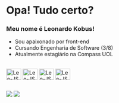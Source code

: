 # Opa! Tudo certo?

### Meu nome é Leonardo Kobus!
- Sou apaixonado por front-end
- Cursando Engenharia de Software (3/8)
- Atualmente estagiário na Compass UOL

<div style="display: inline-block"><br>
<img align="center" alt="Leo-JS" width="40" height="30" src="https://cdn.jsdelivr.net/gh/devicons/devicon@latest/icons/javascript/javascript-original.svg"/>
<img align="center" alt="Leo-JS" width="40" height="30" src="https://cdn.jsdelivr.net/gh/devicons/devicon@latest/icons/html5/html5-original.svg" />
<img align="center" alt="Leo-JS" width="40" height="30" src="https://cdn.jsdelivr.net/gh/devicons/devicon@latest/icons/css3/css3-original.svg" />
<img align="center" alt="Leo-JS" width="40" height="30" src="https://cdn.jsdelivr.net/gh/devicons/devicon@latest/icons/python/python-original.svg" />     
</div>

##

<div> 
  <a href="www.linkedin.com/in/leonardo-kobus-" target="_blank"><img src="https://img.shields.io/badge/-LinkedIn-%230077B5?style=for-the-badge&logo=linkedin&logoColor=white" target="_blank"></a>
  <a href = "mailto:lkobusprofessional@gmail.com"><img src="https://img.shields.io/badge/Gmail-D14836?style=for-the-badge&logo=gmail&logoColor=white" target="_blank"></a>
</div>
